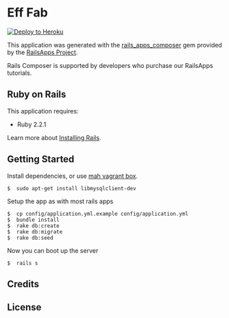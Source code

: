 Eff Fab
================

[![Deploy to Heroku](https://www.herokucdn.com/deploy/button.png)](https://heroku.com/deploy)

This application was generated with the [rails_apps_composer](https://github.com/RailsApps/rails_apps_composer) gem
provided by the [RailsApps Project](https://railsapps.github.io/).

Rails Composer is supported by developers who purchase our RailsApps tutorials.

Ruby on Rails
-------------

This application requires:

- Ruby 2.2.1

Learn more about [Installing Rails](https://railsapps.github.io/installing-rails.html).

Getting Started
---------------

Install dependencies, or use [mah vagrant box](https://github.com/TheNotary/ruby_vagrant_box).

```
$  sudo apt-get install libmysqlclient-dev
```

Setup the app as with most rails apps
```
$  cp config/application.yml.example config/application.yml
$  bundle install
$  rake db:create
$  rake db:migrate
$  rake db:seed
```

Now you can boot up the server
```
$  rails s
```


Credits
-------

License
-------
